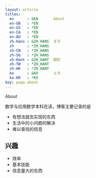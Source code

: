 ```yaml
---
layout: article
titles:
  en      : &EN       About
  en-GB   : *EN
  en-US   : *EN
  en-CA   : *EN
  en-AU   : *EN
  zh-Hans : &ZH_HANS  关于
  zh      : *ZH_HANS
  zh-CN   : *ZH_HANS
  zh-SG   : *ZH_HANS
  zh-Hant : &ZH_HANT  關於
  zh-TW   : *ZH_HANT
  zh-HK   : *ZH_HANT
  ko      : &KO       소개
  ko-KR   : *KO
key: page-about
---
```

About

数学与应用数学本科在读，博客主要记录的是

- 有想法就去实现的东西
- 生活中的小问题的解决
- 难以查找的信息

## 兴趣

- 效率
- 基本技能
- 信息量大的东西

